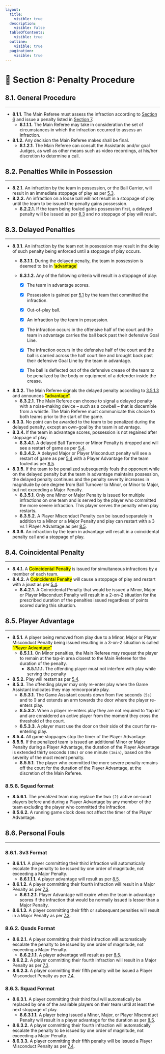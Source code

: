 ```yaml
---
layout:
  title:
    visible: true
  description:
    visible: false
  tableOfContents:
    visible: true
  outline:
    visible: true
  pagination:
    visible: true
---
```


# 📣 Section 8: Penalty Procedure

## **8.1. General Procedure**&#x20;

***

* **8.1.1.** The Main Referee must assess the infraction according to [Section 6](section-6-infractions.md) and issue a penalty listed in [Section 7](section-7-penalties.md).&#x20;
  * **8.1.1.1.** The Main Referee may take in consideration the set of circumstances in which the infraction occurred to assess an infraction.&#x20;
* **8.1.2.** Any decision the Main Referee makes shall be final.&#x20;
  * **8.1.2.1.** The Main Referee can consult the Assistants and/or goal Judges, as well as other means such as video recordings, at his/her discretion to determine a call.&#x20;

## **8.2. Penalties While in Possession**

***

* **8.2.1.** An infraction by the team in possession, or the Ball Carrier, will result in an immediate stoppage of play as per [5.3](section-5-game-mechanics.md#id-5.3.-stoppage-of-play).&#x20;
* **8.2.2.** An infraction on a loose ball will not result in a stoppage of play until the team to be issued the penalty gains possession.&#x20;
  * **8.2.2.1.** If the team being fouled gains possession first, a delayed penalty will be issued as per [8.3](section-8-penalty-procedure.md#id-8.3.-delayed-penalties) and no stoppage of play will result.

## **8.3. Delayed Penalties**&#x20;

***

* **8.3.1.** An infraction by the team not in possession may result in the delay of such penalty being enforced until a stoppage of play occurs.&#x20;
  * **8.3.1.1.** During the delayed penalty, the team in possession is deemed to be in <mark style="background-color:yellow;">‘advantage’</mark>&#x20;
  *   **8.3.1.2.** Any of the following criteria will result in a stoppage of play:

      * [x] The team in advantage scores.
      * [x] Possession is gained per [5.1](section-5-game-mechanics.md#id-5.1.-start-of-the-game) by the team that committed the infraction.
      * [x] Out-of-play ball.
      * [x] An infraction by the team in possession.
      * [x] The infraction occurs in the offensive half of the court and the team in advantage carries the ball back past their defensive Goal Line.
      * [x] The infraction occurs in the defensive half of the court and the ball is carried across the half court line and brought back past their defensive Goal Line by the team in advantage.
      * [x] The ball is deflected out of the defensive crease of the team to be penalized by the body or equipment of a defender inside the crease.&#x20;


* **8.3.2.** The Main Referee signals the delayed penalty according to [3.5.1.3](section-3-game-officials.md#id-3.5.1.-main-referee) and announces <mark style="background-color:yellow;">“advantage”</mark>.&#x20;
  * **8.3.2.1.** The Main Referee can choose to signal a delayed penalty with a noise-making device – such as a cowbell – that is discernible from a whistle. The Main Referee must communicate this choice to both teams prior to the start of the game.&#x20;
* **8.3.3.** No point can be awarded to the team to be penalized during the delayed penalty, except an own-goal by the team in advantage.&#x20;
* **8.3.4.** If the team in advantage scores, possession is not regained after stoppage of play.&#x20;
  * **8.3.4.1.** A delayed Ball Turnover or Minor Penalty is dropped and will see a restart of game as per [5.4](section-5-game-mechanics.md#id-5.4.-restart-of-play).&#x20;
  * **8.3.4.2.** A delayed Major or Player Misconduct penalty will see a restart of game as per [5.4](section-5-game-mechanics.md#id-5.4.-restart-of-play) with a Player Advantage for the team fouled as per [8.5](section-8-penalty-procedure.md#id-8.5.-player-advantage).
* **8.3.5.** If the team to be penalized subsequently fouls the opponent while on the delayed penalty but the team in advantage maintains possession, the delayed penalty continues and the penalty severity increases in magnitude by one degree from Ball Turnover to Minor, or Minor to Major, but not exceeding a Major Penalty.&#x20;
  * **8.3.5.1.** Only one Minor or Major Penalty is issued for multiple infractions on one team and is served by the player who committed the more severe infraction. This player serves the penalty when play restarts.&#x20;
  * **8.3.5.2.** A Player Misconduct Penalty can be issued separately in addition to a Minor or a Major Penalty and play can restart with a 3 vs 1 Player Advantage as per [8.5](section-8-penalty-procedure.md#id-8.5.-player-advantage).&#x20;
* **8.3.6.** An infraction by the team in advantage will result in a coincidental penalty call and a stoppage of play.

## **8.4. Coincidental Penalty**&#x20;

***

* **8.4.1.** A <mark style="background-color:yellow;">Coincidental Penalty</mark> is issued for simultaneous infractions by a member of each team.&#x20;
* **8.4.2.** A <mark style="background-color:yellow;">Coincidental Penalty</mark> will cause a stoppage of play and restart with a joust as per [5.4](section-5-game-mechanics.md#id-5.4.-restart-of-play).&#x20;
  * **8.4.2.1.** A Coincidental Penalty that would be issued a Minor, Major or Player Misconduct Penalty will result in a 2-on-2 situation for the prescribed duration of the penalties issued regardless of points scored during this situation.

## **8.5. Player Advantage**&#x20;

***

* **8.5.1.** A player being removed from play due to a Minor, Major or Player Misconduct Penalty being issued resulting in a 3-on-2 situation is called <mark style="background-color:yellow;">“Player Advantage”</mark>&#x20;
  * **8.5.1.1.** On Minor penalties, the Main Referee may request the player to remain at the tap-in area closest to the Main Referee for the duration of the penalty.&#x20;
    * **8.5.1.1.1.** The offending player must not interfere with play while serving the penalty&#x20;
* **8.5.2.** Play will restart as per [5.4](section-5-game-mechanics.md#id-5.4.-restart-of-play).&#x20;
* **8.5.3.** The offending player may only re-enter play when the Game Assistant indicates they may reincorporate play.&#x20;
  * **8.5.3.1.** The Game Assistant counts down from five seconds `(5s)` and to 0 and extends an arm towards the door where the player re-enters play.&#x20;
  * **8.5.3.2.** When a player re-enters play they are not required to 'tap in' and are considered an active player from the moment they cross the threshold of the court.&#x20;
  * **8.5.3.3.** A player must use the door on their side of the court for re-entering play.&#x20;
* **8.5.4.** All game stoppages stop the timer of the Player Advantage.&#x20;
* **8.5.5.** If the penalized team is issued an additional Minor or Major Penalty during a Player Advantage, the duration of the Player Advantage is extended thirty seconds `(30s)` or one minute `(1min)`, based on the severity of the most recent penalty.&#x20;
  * **8.5.5.1.** The player who committed the more severe penalty remains off the court for the duration of the Player Advantage, at the discretion of the Main Referee.&#x20;

### **8.5.6. Squad format**&#x20;

* **8.5.6.1.** The penalized team may replace the two `(2)` active on-court players before and during a Player Advantage by any member of the team excluding the player who committed the infraction.&#x20;
* **8.5.6.2.** A running game clock does not affect the timer of the Player Advantage.

## **8.6. Personal Fouls**

***

### **8.6.1. 3v3 Format**&#x20;

* **8.6.1.1.** A player committing their third infraction will automatically escalate the penalty to be issued by one order of magnitude, not exceeding a Major Penalty.
  * **8.6.1.1.1.** A player advantage will result as per [8.5](section-8-penalty-procedure.md#id-8.5.-player-advantage).&#x20;
* **8.6.1.2.** A player committing their fourth infraction will result in a Major Penalty as per [7.3](section-7-penalties.md#id-7.3.-major-penalty).&#x20;
  * **8.6.1.2.1.** Player Advantage will expire when the team in advantage scores if the infraction that would be normally issued is lesser than a Major Penalty.&#x20;
* **8.6.1.3.** A player committing their fifth or subsequent penalties will result in a Major Penalty as per [7.3](section-7-penalties.md#id-7.3.-major-penalty).&#x20;

### **8.6.2. Quads Format**&#x20;

* **8.6.2.1.** A player committing their third infraction will automatically escalate the penalty to be issued by one order of magnitude, not exceeding a Major Penalty.&#x20;
  * **8.6.2.1.1.** A player advantage will result as per [8.5](section-8-penalty-procedure.md#id-8.5.-player-advantage).&#x20;
* **8.6.2.2.** A player committing their fourth infraction will result in a Major Penalty as per [7.3](section-7-penalties.md#id-7.3.-major-penalty).&#x20;
* **8.6.2.3.** A player committing their fifth penalty will be issued a Player Misconduct Penalty as per [7.4](section-7-penalties.md#id-7.4.-player-misconduct).&#x20;

### **8.6.3. Squad Format**&#x20;

* **8.6.3.1.** A player committing their third foul will automatically be replaced by one of the available players on their team until at least the next stoppage of play.&#x20;
  * **8.6.3.1.1.** A player being issued a Minor, Major, or Player Misconduct Penalty will result in a player advantage for the duration as per [8.5](section-8-penalty-procedure.md#id-8.5.-player-advantage).&#x20;
* **8.6.3.2.** A player committing their fourth infraction will automatically escalate the penalty to be issued by one order of magnitude, not exceeding a Major Penalty.&#x20;
* **8.6.3.3.** A player committing their fifth penalty will be issued a Player Misconduct Penalty as per [7.4](section-7-penalties.md#id-7.4.-player-misconduct).

